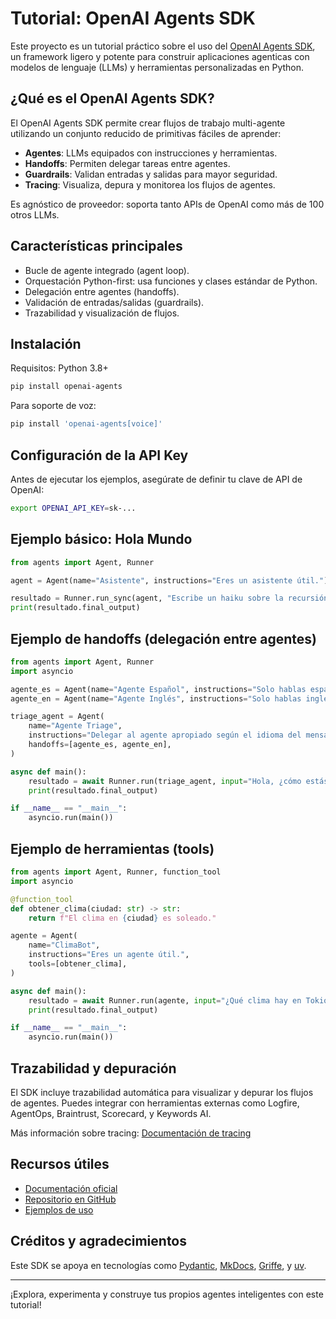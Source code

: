 # Tutorial: OpenAI Agents SDK

Este proyecto es un tutorial práctico sobre el uso del [OpenAI Agents SDK](https://github.com/openai/openai-agents-python), un framework ligero y potente para construir aplicaciones agenticas con modelos de lenguaje (LLMs) y herramientas personalizadas en Python.

## ¿Qué es el OpenAI Agents SDK?

El OpenAI Agents SDK permite crear flujos de trabajo multi-agente utilizando un conjunto reducido de primitivas fáciles de aprender:

- **Agentes**: LLMs equipados con instrucciones y herramientas.
- **Handoffs**: Permiten delegar tareas entre agentes.
- **Guardrails**: Validan entradas y salidas para mayor seguridad.
- **Tracing**: Visualiza, depura y monitorea los flujos de agentes.

Es agnóstico de proveedor: soporta tanto APIs de OpenAI como más de 100 otros LLMs.

## Características principales

- Bucle de agente integrado (agent loop).
- Orquestación Python-first: usa funciones y clases estándar de Python.
- Delegación entre agentes (handoffs).
- Validación de entradas/salidas (guardrails).
- Trazabilidad y visualización de flujos.

## Instalación

Requisitos: Python 3.8+

```bash
pip install openai-agents
```

Para soporte de voz:

```bash
pip install 'openai-agents[voice]'
```

## Configuración de la API Key

Antes de ejecutar los ejemplos, asegúrate de definir tu clave de API de OpenAI:

```bash
export OPENAI_API_KEY=sk-...
```

## Ejemplo básico: Hola Mundo

```python
from agents import Agent, Runner

agent = Agent(name="Asistente", instructions="Eres un asistente útil.")

resultado = Runner.run_sync(agent, "Escribe un haiku sobre la recursión en programación.")
print(resultado.final_output)
```

## Ejemplo de handoffs (delegación entre agentes)

```python
from agents import Agent, Runner
import asyncio

agente_es = Agent(name="Agente Español", instructions="Solo hablas español.")
agente_en = Agent(name="Agente Inglés", instructions="Solo hablas inglés.")

triage_agent = Agent(
    name="Agente Triage",
    instructions="Delegar al agente apropiado según el idioma del mensaje.",
    handoffs=[agente_es, agente_en],
)

async def main():
    resultado = await Runner.run(triage_agent, input="Hola, ¿cómo estás?")
    print(resultado.final_output)

if __name__ == "__main__":
    asyncio.run(main())
```

## Ejemplo de herramientas (tools)

```python
from agents import Agent, Runner, function_tool
import asyncio

@function_tool
def obtener_clima(ciudad: str) -> str:
    return f"El clima en {ciudad} es soleado."

agente = Agent(
    name="ClimaBot",
    instructions="Eres un agente útil.",
    tools=[obtener_clima],
)

async def main():
    resultado = await Runner.run(agente, input="¿Qué clima hay en Tokio?")
    print(resultado.final_output)

if __name__ == "__main__":
    asyncio.run(main())
```

## Trazabilidad y depuración

El SDK incluye trazabilidad automática para visualizar y depurar los flujos de agentes. Puedes integrar con herramientas externas como Logfire, AgentOps, Braintrust, Scorecard, y Keywords AI.

Más información sobre tracing: [Documentación de tracing](https://openai.github.io/openai-agents-python/tracing/)

## Recursos útiles

- [Documentación oficial](https://openai.github.io/openai-agents-python/)
- [Repositorio en GitHub](https://github.com/openai/openai-agents-python)
- [Ejemplos de uso](https://github.com/openai/openai-agents-python/tree/main/examples)

## Créditos y agradecimientos

Este SDK se apoya en tecnologías como [Pydantic](https://docs.pydantic.dev/latest/), [MkDocs](https://github.com/squidfunk/mkdocs-material), [Griffe](https://github.com/mkdocstrings/griffe), y [uv](https://github.com/astral-sh/uv).

---

¡Explora, experimenta y construye tus propios agentes inteligentes con este tutorial!
